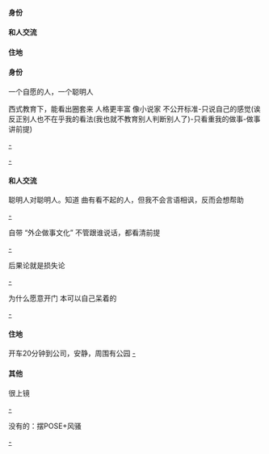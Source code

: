
#### 身份

#### 和人交流

#### 住地



#### 身份

一个自愿的人，一个聪明人

西式教育下，能看出圈套来 人格更丰富 像小说家 不公开标准-只说自己的感觉(诶反正别人也不在乎我的看法(我也就不教育别人判断别人了)-只看重我的做事-做事讲前提)

[-](https://github.com/7900ms/000nottheater_deserted_systemlibrary/blob/master/supplementary/week-人对人的段位.md)

[-](https://github.com/7900ms/000nottheater_deserted_systemsoftware/blob/master/local-window/人物动机.md)

#### 和人交流

聪明人对聪明人。知道 曲有看不起的人，但我不会言语相讽，反而会想帮助

[-](https://github.com/7900ms/000nottheater_deserted_systemlibrary/blob/master/supplementary/week-人对人的段位.md)

自带 “外企做事文化” 不管跟谁说话，都看清前提

[-](https://github.com/7900ms/000nottheater_deserted_systemlibrary/blob/master/supplementary/week-讲前提.md)

后果论就是损失论

[-](https://github.com/7900ms/000nottheater_deserted_systemlibrary/blob/master/supplementary/week-(后果论损失论)自愿争先-在学校.md#邻里之间大不了当作不认识，没关系的)

为什么愿意开门 本可以自己呆着的

[-](https://github.com/7900ms/000nottheater_deserted_systemlibrary/blob/master/did/dido/1.md)

#### 住地

开车20分钟到公司，安静，周围有公园 [-](http://www.sohu.com/a/145300142_155248)

#### 其他

很上镜 

[-](https://github.com/7900ms/000nottheater_deserted_systemlibrary/blob/master/supplementary/week-更上镜.md)

没有的：摆POSE+风骚

[-](https://github.com/7900ms/000nottheater_deserted_systemlibrary/blob/master/supplementary/week-人对人的段位.md#男摆POSE，女风骚。好看的人就是用来看的)



